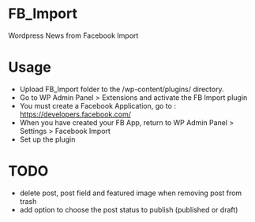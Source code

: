 FB_Import
=========

Wordpress News from Facebook Import


Usage
=====

- Upload FB_Import folder to the /wp-content/plugins/ directory.
- Go to WP Admin Panel > Extensions and activate the FB Import plugin
- You must create a Facebook Application, go to : https://developers.facebook.com/
- When you have created your FB App, return to WP Admin Panel > Settings > Facebook Import
- Set up the plugin

TODO
====

- delete post, post field and featured image when removing post from trash
- add option to choose the post status to publish (published or draft) 